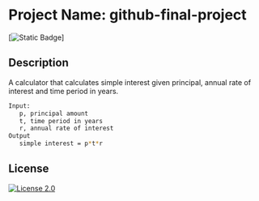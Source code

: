 # Project Name: github-final-project
[![Static Badge](https://img.shields.io/badge/Final-Project-yellow)]

## Description

A calculator that calculates simple interest given principal, annual rate of interest and time period in years.


```bash
Input:
   p, principal amount
   t, time period in years
   r, annual rate of interest
Output
   simple interest = p*t*r
```

## License

[![License 2.0](https://img.shields.io/badge/Apache-License-2)](https://www.apache.org/licenses/LICENSE-2.0)
